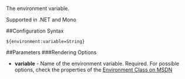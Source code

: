 The environment variable. 

Supported in .NET and Mono

##Configuration Syntax
```
${environment:variable=String}
```

##Parameters
###Rendering Options
* **variable** - Name of the environment variable. Required. For possible options, check the properties of the [Environment Class on MSDN](https://msdn.microsoft.com/en-us/library/system.environment(v=vs.110).aspx)